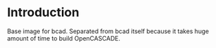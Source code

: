 # Introduction

Base image for bcad. Separated from bcad itself because it takes huge amount of time to build OpenCASCADE.
